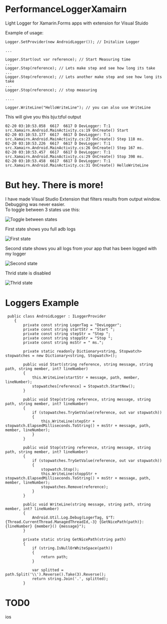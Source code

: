 # PerformanceLoggerXamairn
Light Logger for Xamarin.Forms apps with extension for Visual Stuido

Example of usage: 
```
Logger.SetProvider(new AndroidLogger()); // Initalize Logger

... 

Logger.Start(out var reference); // Start Measuring time
...
Logger.Step(reference); // Lets make step and see how long its take
...
Logger.Step(reference); // Lets another make step and see how long its take
...
Logger.Stop(reference); // stop measuring

....

Logger.WriteLine("HelloWriteLine"); // you can also use WriteLine
```

This will give you this bjuːtɪfʊl output
```
02-20 03:10:53.058  6617  6617 D DevLogger: T:1   src.Xamairn.Android.MainActivity.cs:19 OnCreate() Start 
02-20 03:10:53.177  6617  6617 D DevLogger: T:1   src.Xamairn.Android.MainActivity.cs:23 OnCreate() Step 118 ms.
02-20 03:10:53.226  6617  6617 D DevLogger: T:1   src.Xamairn.Android.MainActivity.cs:26 OnCreate() Step 167 ms.
02-20 03:10:53.457  6617  6617 D DevLogger: T:1   src.Xamairn.Android.MainActivity.cs:29 OnCreate() Stop 398 ms.
02-20 03:10:53.458  6617  6617 D DevLogger: T:1   src.Xamairn.Android.MainActivity.cs:31 OnCreate() HelloWriteLine
```
# But hey. There is more! 

I have made Visual Studio Extension that filters results from output window. Debugging was never easier.  
To toggle between 3 states use this:

![Toggle between states](https://raw.githubusercontent.com/PawKanarek/PerformanceLoggerXamairn/master/screenshoots/how_to_start.png)

First state shows you full adb logs

![First state](https://raw.githubusercontent.com/PawKanarek/PerformanceLoggerXamairn/master/screenshoots/state_active.png)

Second state shows you all logs from your app that has been logged with my logger

![Second state](https://raw.githubusercontent.com/PawKanarek/PerformanceLoggerXamairn/master/screenshoots/state_filtered.png)

Thrid state is disabled

![Thrid state](https://raw.githubusercontent.com/PawKanarek/PerformanceLoggerXamairn/master/screenshoots/state_disabled.png)

# Loggers Example
```
 public class AndroidLogger : ILoggerProvider
    {
        private const string LogerTag = "DevLogger";
        private const string startStr = "Start ";
        private const string stepStr = "Step ";
        private const string stoppStr = "Stop ";
        private const string msStr = " ms.";

        private static readonly Dictionary<string, Stopwatch> stopwatches = new Dictionary<string, Stopwatch>();

        public void Start(string reference, string message, string path, string member, int? lineNumber)
        {
            this.WriteLine(startStr + message, path, member, lineNumber);
            stopwatches[reference] = Stopwatch.StartNew();
        }

        public void Step(string reference, string message, string path, string member, int? lineNumber)
        {
            if (stopwatches.TryGetValue(reference, out var stopwatch))
            {
                this.WriteLine(stepStr + stopwatch.ElapsedMilliseconds.ToString() + msStr + message, path, member, lineNumber);
            }
        }

        public void Stop(string reference, string message, string path, string member, int? lineNumber)
        {
            if (stopwatches.TryGetValue(reference, out var stopwatch))
            {
                stopwatch.Stop();
                this.WriteLine(stoppStr + stopwatch.ElapsedMilliseconds.ToString() + msStr + message, path, member, lineNumber);
                stopwatches.Remove(reference);
            }
        }

        public void WriteLine(string message, string path, string member, int? lineNumber)
        {
            Android.Util.Log.Debug(LogerTag, $"T:{Thread.CurrentThread.ManagedThreadId,-3} {GetNicePath(path)}:{lineNumber} {member}() {message}");
        }

        private static string GetNicePath(string path)
        {
            if (string.IsNullOrWhiteSpace(path))
            {
                return path;
            }

            var splitted = path.Split('\\').Reverse().Take(3).Reverse();
            return string.Join('.', splitted);
        }
```

# TOD0
ios
